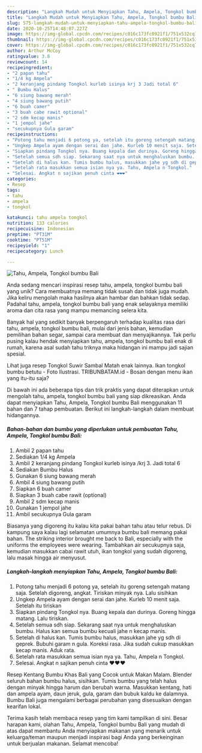 ```yaml
---
description: "Langkah Mudah untuk Menyiapkan Tahu, Ampela, Tongkol bumbu Bali yang Menggugah Selera"
title: "Langkah Mudah untuk Menyiapkan Tahu, Ampela, Tongkol bumbu Bali yang Menggugah Selera"
slug: 575-langkah-mudah-untuk-menyiapkan-tahu-ampela-tongkol-bumbu-bali-yang-menggugah-selera
date: 2020-10-25T14:48:07.227Z
image: https://img-global.cpcdn.com/recipes/c016c173fc0921f1/751x532cq70/tahu-ampela-tongkol-bumbu-bali-foto-resep-utama.jpg
thumbnail: https://img-global.cpcdn.com/recipes/c016c173fc0921f1/751x532cq70/tahu-ampela-tongkol-bumbu-bali-foto-resep-utama.jpg
cover: https://img-global.cpcdn.com/recipes/c016c173fc0921f1/751x532cq70/tahu-ampela-tongkol-bumbu-bali-foto-resep-utama.jpg
author: Arthur McCoy
ratingvalue: 3.8
reviewcount: 14
recipeingredient:
- "2 papan tahu"
- "1/4 kg Ampela"
- "2 keranjang pindang Tongkol kurleb isinya krj 3 Jadi total 6"
- " Bumbu Halus"
- "6 siung bawang merah"
- "4 siung bawang putih"
- "6 buah camer"
- "3 buah cabe rawit optional"
- "2 sdm kecap manis"
- "1 jempol jahe"
- "secukupnya Gula garam"
recipeinstructions:
- "Potong tahu menjadi 6 potong ya, setelah itu goreng setengah matang saja. Setelah digoreng, angkat. Tiriskan minyak nya. Lalu sisihkan"
- "Ungkep Ampela ayam dengan serai dan jahe. Kurleb 10 menit saja. Setelah itu tiriskan"
- "Siapkan pindang Tongkol nya. Buang kepala dan durinya. Goreng hingga matang. Lalu tiriskan."
- "Setelah semua sdh siap. Sekarang saat nya untuk menghaluskan bumbu. Halus kan semua bumbu kecuali jahe n kecap manis."
- "Setelah di halus kan. Tumis bumbu halus, masukkan jahe yg sdh di geprek. Bubuhi garam n gula. Koreksi rasa. Jika sudah cukup masukkan kecap manis. Aduk rata."
- "Setelah rata masukkan semua isian nya ya. Tahu, Ampela n Tongkol."
- "Selesai. Angkat n sajikan penuh cinta ❤️❤️❤️"
categories:
- Resep
tags:
- tahu
- ampela
- tongkol

katakunci: tahu ampela tongkol 
nutrition: 133 calories
recipecuisine: Indonesian
preptime: "PT31M"
cooktime: "PT51M"
recipeyield: "1"
recipecategory: Lunch

---
```



![Tahu, Ampela, Tongkol bumbu Bali](https://img-global.cpcdn.com/recipes/c016c173fc0921f1/751x532cq70/tahu-ampela-tongkol-bumbu-bali-foto-resep-utama.jpg)

Anda sedang mencari inspirasi resep tahu, ampela, tongkol bumbu bali yang unik? Cara membuatnya memang tidak susah dan tidak juga mudah. Jika keliru mengolah maka hasilnya akan hambar dan bahkan tidak sedap. Padahal tahu, ampela, tongkol bumbu bali yang enak selayaknya memiliki aroma dan cita rasa yang mampu memancing selera kita.

Banyak hal yang sedikit banyak berpengaruh terhadap kualitas rasa dari tahu, ampela, tongkol bumbu bali, mulai dari jenis bahan, kemudian pemilihan bahan segar, sampai cara membuat dan menyajikannya. Tak perlu pusing kalau hendak menyiapkan tahu, ampela, tongkol bumbu bali enak di rumah, karena asal sudah tahu triknya maka hidangan ini mampu jadi sajian spesial.

Lihat juga resep Tongkol Suwir Sambal Matah enak lainnya. Ikan tongkol bumbu betutu - Foto Ilustrasi. TRIBUNBATAM.id - Bosan dengan menu ikan yang itu-itu saja?


Di bawah ini ada beberapa tips dan trik praktis yang dapat diterapkan untuk mengolah tahu, ampela, tongkol bumbu bali yang siap dikreasikan. Anda dapat menyiapkan Tahu, Ampela, Tongkol bumbu Bali menggunakan 11 bahan dan 7 tahap pembuatan. Berikut ini langkah-langkah dalam membuat hidangannya.

<!--inarticleads1-->

##### Bahan-bahan dan bumbu yang diperlukan untuk pembuatan Tahu, Ampela, Tongkol bumbu Bali:

1. Ambil 2 papan tahu
1. Sediakan 1/4 kg Ampela
1. Ambil 2 keranjang pindang Tongkol kurleb isinya /krj 3. Jadi total 6
1. Sediakan  Bumbu Halus
1. Gunakan 6 siung bawang merah
1. Ambil 4 siung bawang putih
1. Siapkan 6 buah camer
1. Siapkan 3 buah cabe rawit (optional)
1. Ambil 2 sdm kecap manis
1. Gunakan 1 jempol jahe
1. Ambil secukupnya Gula garam


Biasanya yang digoreng itu kalau kita pakai bahan tahu atau telur rebus. Di kampung saya kalau lagi selamatan umumnya bumbu bali memang pakai bahan. The striking interior brought me back to Bali, especially with the uniforms the employees were wearing. Tambahkan air secukupnya saja, kemudian masukkan cabai rawit utuh, ikan tongkol yang sudah digoreng, lalu masak hingga air menyusut. 

<!--inarticleads2-->

##### Langkah-langkah menyiapkan Tahu, Ampela, Tongkol bumbu Bali:

1. Potong tahu menjadi 6 potong ya, setelah itu goreng setengah matang saja. Setelah digoreng, angkat. Tiriskan minyak nya. Lalu sisihkan
1. Ungkep Ampela ayam dengan serai dan jahe. Kurleb 10 menit saja. Setelah itu tiriskan
1. Siapkan pindang Tongkol nya. Buang kepala dan durinya. Goreng hingga matang. Lalu tiriskan.
1. Setelah semua sdh siap. Sekarang saat nya untuk menghaluskan bumbu. Halus kan semua bumbu kecuali jahe n kecap manis.
1. Setelah di halus kan. Tumis bumbu halus, masukkan jahe yg sdh di geprek. Bubuhi garam n gula. Koreksi rasa. Jika sudah cukup masukkan kecap manis. Aduk rata.
1. Setelah rata masukkan semua isian nya ya. Tahu, Ampela n Tongkol.
1. Selesai. Angkat n sajikan penuh cinta ❤️❤️❤️


Resep Kentang Bumbu Khas Bali yang Cocok untuk Makan Malam. Blender seluruh bahan bumbu halus, sisihkan. Tumis bumbu yang telah halus dengan minyak hingga harum dan berubah warna. Masukkan kentang, hati dan ampela ayam, daun jeruk, gula, garam dan bubuk kaldu ke dalamnya. Bumbu Bali juga mengalami berbagai perubahan yang disesuaikan dengan kearifan lokal. 

Terima kasih telah membaca resep yang tim kami tampilkan di sini. Besar harapan kami, olahan Tahu, Ampela, Tongkol bumbu Bali yang mudah di atas dapat membantu Anda menyiapkan makanan yang menarik untuk keluarga/teman maupun menjadi inspirasi bagi Anda yang berkeinginan untuk berjualan makanan. Selamat mencoba!
